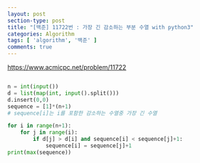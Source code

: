 ```yaml
---
layout: post
section-type: post
title: "[백준] 11722번 : 가장 긴 감소하는 부분 수열 with python3"
categories: Algorithm
tags: [ 'algorithm', '백준' ]
comments: true
---
```


https://www.acmicpc.net/problem/11722

``` python

n = int(input())
d = list(map(int, input().split()))
d.insert(0,0)
sequence = [1]*(n+1)
# sequence[i]는 i를 포함한 감소하는 수열중 가장 긴 수열

for i in range(n+1):
    for j in range(i):
        if d[j] > d[i] and sequence[i] < sequence[j]+1:
            sequence[i] = sequence[j]+1
print(max(sequence))
```
